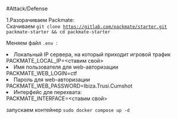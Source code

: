 #Attack/Defense

1.Разорачиваем Packmate:<br>
Скачиваем <code>git clone https://gitlab.com/packmate/starter.git packmate-starter && cd packmate-starter</code>

Меняем файл `.env `:


<li>Локальный IP сервера, на который приходит игровой трафик </li>
PACKMATE_LOCAL_IP=<ставим свой>
<li>Имя пользователя для web-авторизации </li>
PACKMATE_WEB_LOGIN=ctf
<li>Пароль для web-авторизации </li>
PACKMATE_WEB_PASSWORD=Ibiza.Trusi.Cumshot
<li>Интерфейс для перехвата: </li>
PACKMATE_INTERFACE=<ставим свой> 



запускаем контейнер `sudo docker compose up -d`

